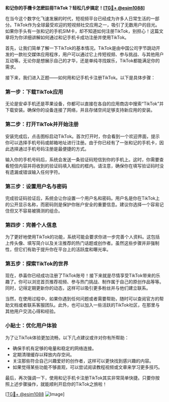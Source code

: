 **和记你的手機卡怎麽註冊TikTok？轻松几步搞定！[[TG💪+ @esim1088](https://t.me/s/esim1088)]**

在当今这个数字化飞速发展的时代，短视频平台已经成为许多人日常生活的一部分。TikTok作为全球最受欢迎的短视频社交应用之一，吸引了无数用户的目光。如果你手头有一张和记的手机SIM卡，却不知道如何注册TikTok，别担心！这篇文章将为你详细讲解如何通过和记手机卡成功注册并使用TikTok。

首先，让我们简单了解一下TikTok的基本情况。TikTok是由中国公司字节跳动开发的一款社交媒体应用程序，用户可以通过它上传短视频、参与挑战、与其他用户互动等。无论你是想展示自己的才华，还是单纯寻找娱乐，TikTok都能满足你的需求。

接下来，我们进入正题——如何用和记手机卡注册TikTok。以下是具体步骤：

### **第一步：下载TikTok应用**
无论是安卓手机还是苹果设备，你都可以直接在各自的应用商店中搜索“TikTok”并下载安装。确保你的设备连接了网络，并且存储空间足够支持新应用的安装。

### **第二步：打开TikTok并开始注册**
安装完成后，点击图标启动TikTok。首次打开时，你会看到一个欢迎界面，提示你可以选择手机号码或邮箱地址进行注册。由于你已经有了一张和记的手机卡，因此选择通过手机号码注册是最便捷的方式。

输入你的手机号码后，系统会发送一条验证码短信到你的手机上。这时，你需要查看短信内容并将收到的验证码填入相应的框内。请注意，确保你在填写验证码时没有遗漏或错误输入任何字符。

### **第三步：设置用户名与密码**
完成验证码验证后，系统会让你设置一个用户名和密码。用户名是你在TikTok上的公开显示名称，而密码则是保护你账户安全的重要信息。建议你选择一个容易记住但又不容易被猜测的组合。

### **第四步：完善个人信息**
为了更好地使用TikTok的功能，系统可能会要求你进一步完善个人资料。这包括上传头像、填写简介以及关注推荐的热门话题或创作者。虽然这些步骤并非强制性，但它们有助于提升你在平台上的活跃度和曝光率。

### **第五步：探索TikTok的世界**
现在，恭喜你已经成功注册了TikTok账号！接下来就是尽情享受TikTok带来的乐趣了。你可以浏览首页推荐视频、参与热门挑战、制作属于自己的原创作品等等。同时，记得定期更新你的动态，这样可以吸引更多粉丝并与他们建立联系。

当然，在使用过程中，如果你遇到任何问题或者需要帮助，随时可以查阅官方的帮助文档或者联系客服团队。此外，也可以加入一些活跃的TikTok社区，在那里与其他用户交流心得和经验。

### **小贴士：优化用户体验**
为了让TikTok体验更加流畅，以下几点建议或许对你有所帮助：
- 确保手机有足够的电量和稳定的网络连接。
- 定期清理缓存以释放内存空间。
- 关注那些符合自己兴趣爱好的创作者，这样可以更快找到感兴趣的内容。
- 如果觉得某些功能不够直观，可以尝试阅读教程视频或文章来学习更多技巧。

最后，再次强调一下，使用和记手机卡注册TikTok其实非常简单快捷。只要你按照上述步骤操作，就能顺利开启你的TikTok之旅啦！

[[TG💪+ @esim1088](https://t.me/s/esim1088) ![Image](https://i.postimg.cc/4NQfJmqS/Snipaste-2025-05-13-00-14-12.png)]